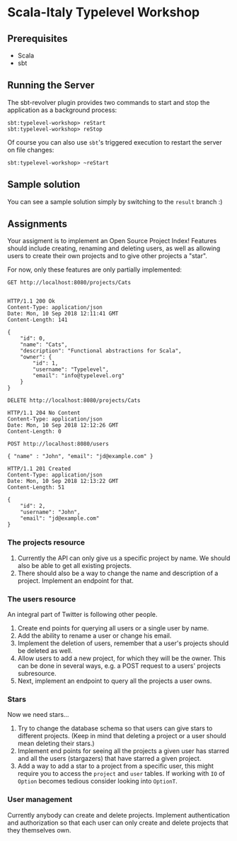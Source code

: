 # Scala-Italy Typelevel Workshop

## Prerequisites

 - Scala
 - sbt

## Running the Server

The sbt-revolver plugin provides two commands to start and stop the application as a background process:

```
sbt:typelevel-workshop> reStart
sbt:typelevel-workshop> reStop
```

Of course you can also use `sbt`'s triggered execution to restart the server on file changes:

```
sbt:typelevel-workshop> ~reStart
```

## Sample solution

You can see a sample solution simply by switching to the `result` branch :)


## Assignments

Your assigment is to implement an Open Source Project Index!
Features should include creating, renaming and deleting users, as well as allowing users to create their own projects
and to give other projects a "star".

For now, only these features are only partially implemented:

```
GET http://localhost:8080/projects/Cats


HTTP/1.1 200 Ok
Content-Type: application/json
Date: Mon, 10 Sep 2018 12:11:41 GMT
Content-Length: 141

{
    "id": 0,
    "name": "Cats",
    "description": "Functional abstractions for Scala",
    "owner": {
        "id": 1,
        "username": "Typelevel",
        "email": "info@typelevel.org"
    }
}

```

```
DELETE http://localhost:8080/projects/Cats

HTTP/1.1 204 No Content
Content-Type: application/json
Date: Mon, 10 Sep 2018 12:12:26 GMT
Content-Length: 0
```

```
POST http://localhost:8080/users

{ "name" : "John", "email": "jd@example.com" }

HTTP/1.1 201 Created
Content-Type: application/json
Date: Mon, 10 Sep 2018 12:13:22 GMT
Content-Length: 51

{
    "id": 2,
    "username": "John",
    "email": "jd@example.com"
}
```

### The projects resource

 1. Currently the API can only give us a specific project by name. We should also be able to get all existing projects.
 2. There should also be a way to change the name and description of a project. Implement an endpoint for that.

### The users resource

An integral part of Twitter is following other people.

 1. Create end points for querying all users or a single user by name.
 2. Add the ability to rename a user or change his email.
 3. Implement the deletion of users, remember that a user's projects should be deleted as well.
 4. Allow users to add a new project, for which they will be the owner. This can be done in several ways, e.g. a POST request to a users' projects subresource.
 5. Next, implement an endpoint to query all the projects a user owns.

### Stars

Now we need stars...

 1. Try to change the database schema so that users can give stars to different projects. (Keep in mind that deleting a project or a user should mean deleting their stars.)
 2. Implement end points for seeing all the projects a given user has starred and all the users (stargazers) that have starred a given project.
 3. Add a way to add a star to a project from a specific user, this might require you to access the `project` and `user` tables. If working with `IO` of `Option` becomes tedious consider looking into `OptionT`. 

### User management

Currently anybody can create and delete projects. Implement authentication and authorization so that each user can only create and delete projects that they themselves own.
